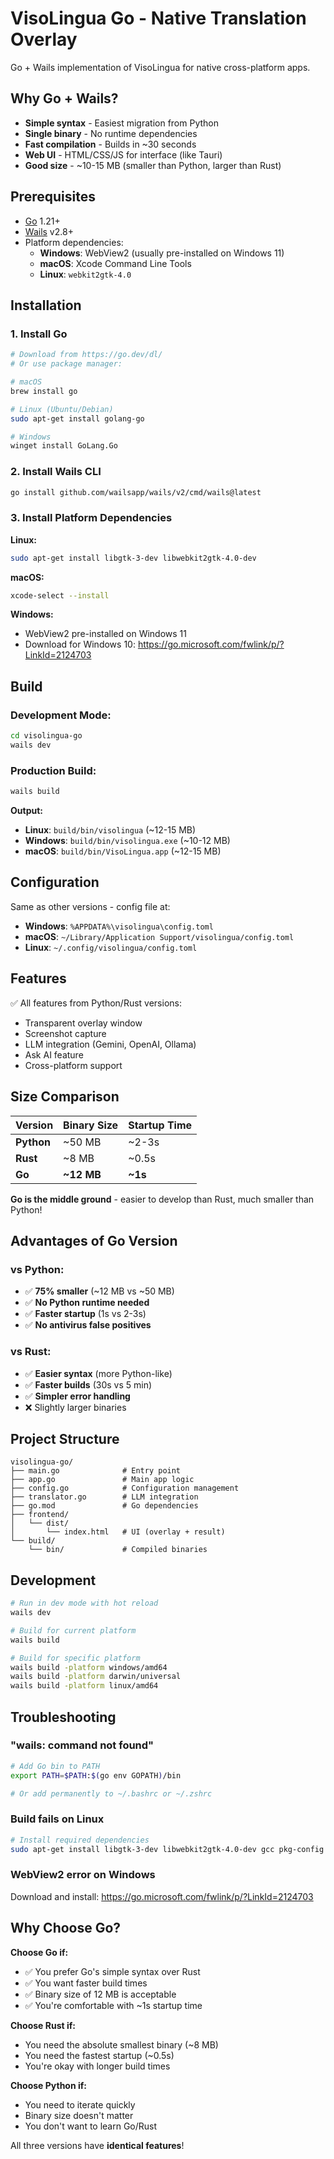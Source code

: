 # VisoLingua Go - Native Translation Overlay

Go + Wails implementation of VisoLingua for native cross-platform apps.

## Why Go + Wails?

- **Simple syntax** - Easiest migration from Python
- **Single binary** - No runtime dependencies
- **Fast compilation** - Builds in ~30 seconds
- **Web UI** - HTML/CSS/JS for interface (like Tauri)
- **Good size** - ~10-15 MB (smaller than Python, larger than Rust)

## Prerequisites

- [Go](https://go.dev/dl/) 1.21+
- [Wails](https://wails.io/) v2.8+
- Platform dependencies:
  - **Windows**: WebView2 (usually pre-installed on Windows 11)
  - **macOS**: Xcode Command Line Tools
  - **Linux**: `webkit2gtk-4.0`

## Installation

### 1. Install Go

```bash
# Download from https://go.dev/dl/
# Or use package manager:

# macOS
brew install go

# Linux (Ubuntu/Debian)
sudo apt-get install golang-go

# Windows
winget install GoLang.Go
```

### 2. Install Wails CLI

```bash
go install github.com/wailsapp/wails/v2/cmd/wails@latest
```

### 3. Install Platform Dependencies

**Linux:**
```bash
sudo apt-get install libgtk-3-dev libwebkit2gtk-4.0-dev
```

**macOS:**
```bash
xcode-select --install
```

**Windows:**
- WebView2 pre-installed on Windows 11
- Download for Windows 10: https://go.microsoft.com/fwlink/p/?LinkId=2124703

## Build

### Development Mode:
```bash
cd visolingua-go
wails dev
```

### Production Build:
```bash
wails build
```

**Output:**
- **Linux**: `build/bin/visolingua` (~12-15 MB)
- **Windows**: `build/bin/visolingua.exe` (~10-12 MB)
- **macOS**: `build/bin/VisoLingua.app` (~12-15 MB)

## Configuration

Same as other versions - config file at:
- **Windows**: `%APPDATA%\visolingua\config.toml`
- **macOS**: `~/Library/Application Support/visolingua/config.toml`
- **Linux**: `~/.config/visolingua/config.toml`

## Features

✅ All features from Python/Rust versions:
- Transparent overlay window
- Screenshot capture
- LLM integration (Gemini, OpenAI, Ollama)
- Ask AI feature
- Cross-platform support

## Size Comparison

| Version | Binary Size | Startup Time |
|---------|-------------|--------------|
| **Python** | ~50 MB | ~2-3s |
| **Rust** | ~8 MB | ~0.5s |
| **Go** | **~12 MB** | **~1s** |

**Go is the middle ground** - easier to develop than Rust, much smaller than Python!

## Advantages of Go Version

### vs Python:
- ✅ **75% smaller** (~12 MB vs ~50 MB)
- ✅ **No Python runtime needed**
- ✅ **Faster startup** (1s vs 2-3s)
- ✅ **No antivirus false positives**

### vs Rust:
- ✅ **Easier syntax** (more Python-like)
- ✅ **Faster builds** (30s vs 5 min)
- ✅ **Simpler error handling**
- ❌ Slightly larger binaries

## Project Structure

```
visolingua-go/
├── main.go              # Entry point
├── app.go               # Main app logic
├── config.go            # Configuration management
├── translator.go        # LLM integration
├── go.mod               # Go dependencies
├── frontend/
│   └── dist/
│       └── index.html   # UI (overlay + result)
└── build/
    └── bin/             # Compiled binaries
```

## Development

```bash
# Run in dev mode with hot reload
wails dev

# Build for current platform
wails build

# Build for specific platform
wails build -platform windows/amd64
wails build -platform darwin/universal
wails build -platform linux/amd64
```

## Troubleshooting

### "wails: command not found"
```bash
# Add Go bin to PATH
export PATH=$PATH:$(go env GOPATH)/bin

# Or add permanently to ~/.bashrc or ~/.zshrc
```

### Build fails on Linux
```bash
# Install required dependencies
sudo apt-get install libgtk-3-dev libwebkit2gtk-4.0-dev gcc pkg-config
```

### WebView2 error on Windows
Download and install: https://go.microsoft.com/fwlink/p/?LinkId=2124703

## Why Choose Go?

**Choose Go if:**
- ✅ You prefer Go's simple syntax over Rust
- ✅ You want faster build times
- ✅ Binary size of 12 MB is acceptable
- ✅ You're comfortable with ~1s startup time

**Choose Rust if:**
- You need the absolute smallest binary (~8 MB)
- You need the fastest startup (~0.5s)
- You're okay with longer build times

**Choose Python if:**
- You need to iterate quickly
- Binary size doesn't matter
- You don't want to learn Go/Rust

All three versions have **identical features**!